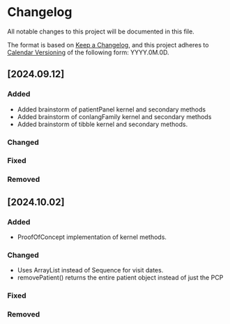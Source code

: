 # Changelog

All notable changes to this project will be documented in this file.

The format is based on [Keep a Changelog](https://keepachangelog.com/en/1.1.0/),
and this project adheres to [Calendar Versioning](https://calver.org/) of
the following form: YYYY.0M.0D.


## [2024.09.12]

### Added

- Added brainstorm of patientPanel kernel and secondary methods
- Added brainstorm of conlangFamily kernel and secondary methods
- Added brainstorm of tibble kernel and secondary methods.

### Changed


### Fixed


### Removed

## [2024.10.02]

### Added

- ProofOfConcept implementation of kernel methods.

### Changed

- Uses ArrayList instead of Sequence for visit dates.
- removePatient() returns the entire patient object instead of just the PCP
### Fixed


### Removed

